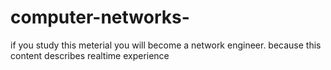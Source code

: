 # computer-networks-
if you study this meterial you will become a network engineer. because this content describes realtime experience
